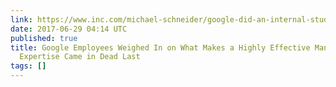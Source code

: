 ```yaml
---
link: https://www.inc.com/michael-schneider/google-did-an-internal-study-that-will-forever-change-how-they-hire-and-promote-.html
date: 2017-06-29 04:14 UTC
published: true
title: Google Employees Weighed In on What Makes a Highly Effective Manager. Technical
  Expertise Came in Dead Last
tags: []
---
```



